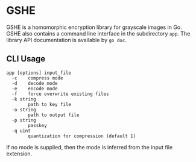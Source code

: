 # GSHE
GSHE is a homomorphic encryption library for grayscale images in Go. GSHE also contains a command line interface in the subdirectory `app`. The library API documentation is available by `go doc`.

## CLI Usage
```
app [options] input_file
  -c    compress mode
  -d    decode mode
  -e    encode mode
  -f    force overwrite existing files
  -k string
        path to key file
  -o string
        path to output file
  -p string
        passkey
  -q uint
        quantization for compression (default 1)
```

If no mode is supplied, then the mode is inferred from the input file extension.